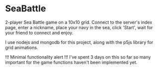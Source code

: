 # SeaBattle

2-player Sea Battle game on a 10x10 grid.
Connect to the server's index page, enter a nickname, place your navy in the sea, click 'Start', wait for your friend to connect and enjoy.


I use nodejs and mongodb for this project, along with the p5js library for grid animations.


!!! Minimal functionality alert !!!
I've spent 3 days on this so far so many important for the game functions haven't been implemented yet.
